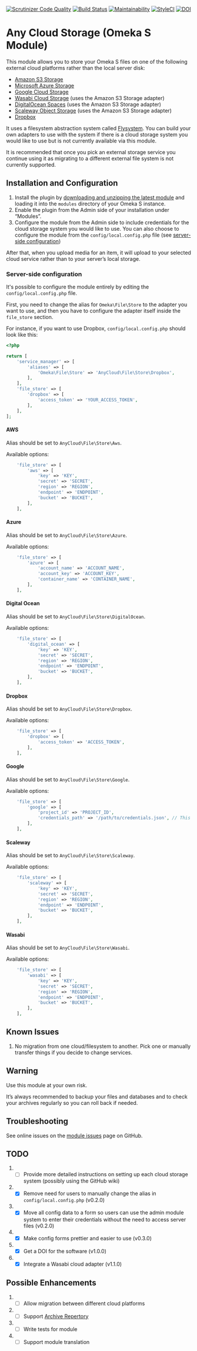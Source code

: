 [![Scrutinizer Code Quality](https://scrutinizer-ci.com/g/HBLL-Collection-Development/omeka-s-any-cloud/badges/quality-score.png?b=master)](https://scrutinizer-ci.com/g/HBLL-Collection-Development/omeka-s-any-cloud/?branch=master)
[![Build Status](https://scrutinizer-ci.com/g/HBLL-Collection-Development/omeka-s-any-cloud/badges/build.png?b=master)](https://scrutinizer-ci.com/g/HBLL-Collection-Development/omeka-s-any-cloud/build-status/master)
[![Maintainability](https://api.codeclimate.com/v1/badges/88231b9bfaa4e0397ef9/maintainability)](https://codeclimate.com/github/HBLL-Collection-Development/omeka-s-any-cloud/maintainability)
[![StyleCI](https://github.styleci.io/repos/167904424/shield)](https://github.styleci.io/repos/167904424)
[![DOI](https://zenodo.org/badge/DOI/10.5281/zenodo.2591621.svg)](https://doi.org/10.5281/zenodo.2591621)

# Any Cloud Storage (Omeka S Module)
This module allows you to store your Omeka S files on one of the following external cloud platforms rather than the local server disk:

- [Amazon S3 Storage](https://aws.amazon.com/s3/)
- [Microsoft Azure Storage](https://azure.microsoft.com/en-us/services/storage/)
- [Google Cloud Storage](https://cloud.google.com/storage/)
- [Wasabi Cloud Storage](https://wasabi.com) (uses the Amazon S3 Storage adapter)
- [DigitalOcean Spaces](https://www.digitalocean.com/products/spaces/) (uses the Amazon S3 Storage adapter)
- [Scaleway Object Storage](https://www.scaleway.com/object-storage/) (uses the Amazon S3 Storage adapter)
- [Dropbox](https://www.dropbox.com)

It uses a filesystem abstraction system called [Flysystem](http://flysystem.thephpleague.com/docs/). You can build your own adapters to use with the system if there is a cloud storage system you would like to use but is not currently available via this module.

It is recommended that once you pick an external storage service you continue using it as migrating to a different external file system is not currently supported.

## Installation and Configuration
1. Install the plugin by [downloading and unzipping the latest module](https://github.com/HBLL-Collection-Development/omeka-s-any-cloud/releases) and loading it into the `modules` directory of your Omeka S instance.
2. Enable the plugin from the Admin side of your installation under “Modules”.
3. Configure the module from the Admin side to include credentials for the cloud storage system you would like to use. You can also choose to configure the module from the `config/local.config.php` file (see [server-side configuration](#server-side-configuration))

After that, when you upload media for an item, it will upload to your selected cloud service rather than to your server’s local storage.

### Server-side configuration

It's possible to configure the module entirely by editing the
`config/local.config.php` file.

First, you need to change the alias for `Omeka\File\Store` to the adapter you
want to use, and then you have to configure the adapter itself inside the
`file_store` section.

For instance, if you want to use Dropbox, `config/local.config.php` should look like this:

```php
<?php

return [
    'service_manager' => [
        'aliases' => [
            'Omeka\File\Store' => 'AnyCloud\File\Store\Dropbox',
        ],
    ],
    'file_store' => [
        'dropbox' => [
            'access_token' => 'YOUR_ACCESS_TOKEN',
        ],
    ],
];
```

#### AWS

Alias should be set to `AnyCloud\File\Store\Aws`.

Available options:

```php
    'file_store' => [
        'aws' => [
            'key' => 'KEY',
            'secret' => 'SECRET',
            'region' => 'REGION',
            'endpoint' => 'ENDPOINT',
            'bucket' => 'BUCKET',
        ],
    ],
```

#### Azure

Alias should be set to `AnyCloud\File\Store\Azure`.

Available options:

```php
    'file_store' => [
        'azure' => [
            'account_name' => 'ACCOUNT_NAME',
            'account_key' => 'ACCOUNT_KEY',
            'container_name' => 'CONTAINER_NAME',
        ],
    ],
```

#### Digital Ocean

Alias should be set to `AnyCloud\File\Store\DigitalOcean`.

Available options:

```php
    'file_store' => [
        'digital_ocean' => [
            'key' => 'KEY',
            'secret' => 'SECRET',
            'region' => 'REGION',
            'endpoint' => 'ENDPOINT',
            'bucket' => 'BUCKET',
        ],
    ],
```

#### Dropbox

Alias should be set to `AnyCloud\File\Store\Dropbox`.

Available options:

```php
    'file_store' => [
        'dropbox' => [
            'access_token' => 'ACCESS_TOKEN',
        ],
    ],
```

#### Google

Alias should be set to `AnyCloud\File\Store\Google`.

Available options:

```php
    'file_store' => [
        'google' => [
            'project_id' => 'PROJECT_ID',
            'credentials_path' => '/path/to/credentials.json', // This path is relative to AnyCloud's module path
        ],
    ],
```

#### Scaleway

Alias should be set to `AnyCloud\File\Store\Scaleway`.

Available options:

```php
    'file_store' => [
        'scaleway' => [
            'key' => 'KEY',
            'secret' => 'SECRET',
            'region' => 'REGION',
            'endpoint' => 'ENDPOINT',
            'bucket' => 'BUCKET',
        ],
    ],
```

#### Wasabi

Alias should be set to `AnyCloud\File\Store\Wasabi`.

Available options:

```php
    'file_store' => [
        'wasabi' => [
            'key' => 'KEY',
            'secret' => 'SECRET',
            'region' => 'REGION',
            'endpoint' => 'ENDPOINT',
            'bucket' => 'BUCKET',
        ],
    ],
```

## Known Issues
1. No migration from one cloud/filesystem to another. Pick one or manually transfer things if you decide to change services.

## Warning
Use this module at your own risk.

It’s always recommended to backup your files and databases and to check your archives regularly so you can roll back if needed.

## Troubleshooting
See online issues on the [module issues](https://github.com/HBLL-Collection-Development/omeka-s-any-cloud/issues) page on GitHub.

## TODO
1. - [ ] Provide more detailed instructions on setting up each cloud storage system (possibly using the GitHub wiki)
2. - [X] Remove need for users to manually change the alias in `config/local.config.php` (v0.2.0)
3. - [X] Move all config data to a form so users can use the admin module system to enter their credentials without the need to access server files (v0.2.0)
4. - [X] Make config forms prettier and easier to use (v0.3.0)
5. - [X] Get a DOI for the software (v1.0.0)
6. - [X] Integrate a Wasabi cloud adapter (v1.1.0)

## Possible Enhancements
1. - [ ] Allow migration between different cloud platforms
2. - [ ] Support [Archive Repertory](https://github.com/Daniel-KM/Omeka-S-module-ArchiveRepertory)
3. - [ ] Write tests for module
4. - [ ] Support module translation
